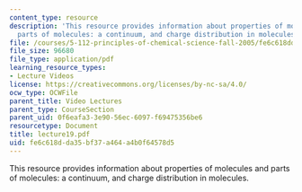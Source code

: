 ```yaml
---
content_type: resource
description: 'This resource provides information about properties of molecules and
  parts of molecules: a continuum, and charge distribution in molecules.'
file: /courses/5-112-principles-of-chemical-science-fall-2005/fe6c618dda35bf37a464a4b0f64578d5_lecture19.pdf
file_size: 96680
file_type: application/pdf
learning_resource_types:
- Lecture Videos
license: https://creativecommons.org/licenses/by-nc-sa/4.0/
ocw_type: OCWFile
parent_title: Video Lectures
parent_type: CourseSection
parent_uid: 0f6eafa3-3e90-56ec-6097-f69475356be6
resourcetype: Document
title: lecture19.pdf
uid: fe6c618d-da35-bf37-a464-a4b0f64578d5
---
```

This resource provides information about properties of molecules and parts of molecules: a continuum, and charge distribution in molecules.